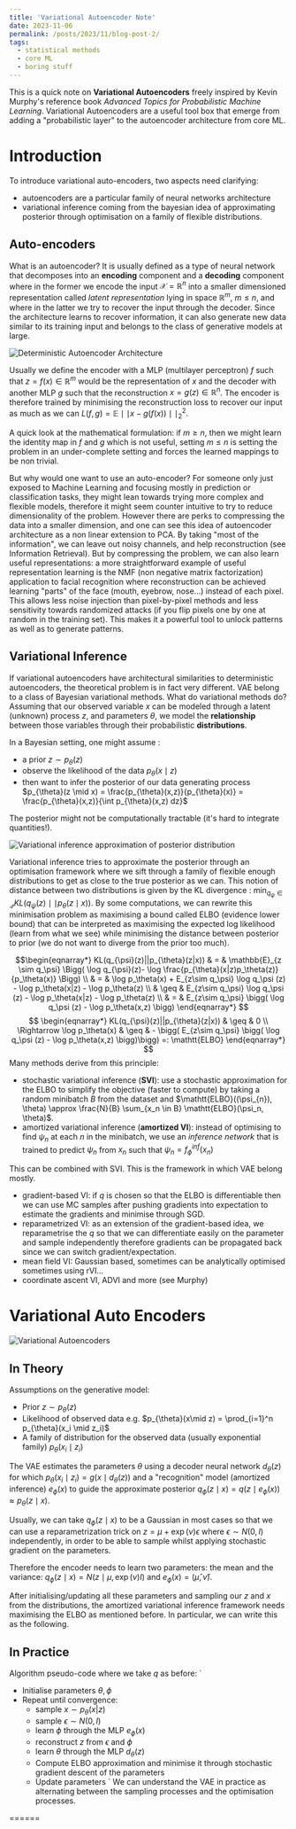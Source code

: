 ```yaml
---
title: 'Variational Autoencoder Note'
date: 2023-11-06
permalink: /posts/2023/11/blog-post-2/
tags:
  - statistical methods
  - core ML
  - boring stuff
---
```


This is a quick note on **Variational Autoencoders** freely inspired by Kevin Murphy's reference book *Advanced Topics for Probabilistic Machine Learning*. Variational Autoencoders are a useful tool box that emerge from adding a "probabilistic layer" to the autoencoder architecture from core ML. 

# Introduction

To introduce variational auto-encoders, two aspects need clarifying:
- autoencoders are a particular family of neural networks architecture 
- variational inference coming from the bayesian idea of approximating posterior through optimisation on a family of flexible distributions.

## Auto-encoders
What is an autoencoder? It is usually defined as a type of neural network that decomposes into an **encoding** component and a **decoding** component where in the former we encode the input $\mathcal{X}=\mathbb{R}^n$ into a smaller dimensioned representation called *latent representation* lying in space $\mathbb{R}^m, \ m\leq n$, and where in the latter we try to recover the input through the decoder. Since the architecture learns to recover information, it can also generate new data similar to its training input and belongs to the class of generative models at large. 

![Deterministic Autoencoder Architecture](/claire-stats.github.io/images/bp-autoencoder-deterministic.png)

Usually we define the encoder with a MLP (multilayer perceptron) $f$ such that $z = f(x) \in \mathbb{R}^m$ would be the representation of $x$ and the decoder with another MLP $g$ such that the reconstruction $x = g(z) \in \mathbb{R}^n$. The encoder is therefore trained by minimising the reconstruction loss to recover our input as much as we can $L(f,g)=\mathbb{E} \mid \mid x-g(f(x))\mid\mid_{2}^{2}$. 

A quick look at the mathematical formulation: if $m \geq n$, then we might learn the identity map in $f$ and $g$ which is not useful, setting $m \leq n$ is setting the problem in an under-complete setting and forces the learned mappings to be non trivial.

But why would one want to use an auto-encoder? For someone only just exposed to Machine Learning and focusing mostly in prediction or classification tasks, they might lean towards trying more complex and flexible models, therefore it might seem counter intuitive to try to reduce dimensionality of the problem. However there are perks to compressing the data into a smaller dimension, and one can see this idea of autoencoder architecture as a non linear extension to PCA. By taking "most of the information", we can leave out noisy channels, and help reconstruction (see Information Retrieval). But by compressing the problem, we can also learn useful representations: a more straightforward example of useful representation learning is the NMF (non negative matrix factorization) application to facial recognition where reconstruction can be achieved learning "parts" of the face (mouth, eyebrow, nose...) instead of each pixel. This allows less noise injection than pixel-by-pixel methods and less sensitivity towards randomized attacks (if you flip pixels one by one at random in the training set). This makes it a powerful tool to unlock patterns as well as to generate patterns. 

## Variational Inference

If variational autoencoders have architectural similarities to deterministic autoencoders, the theoretical problem is in fact very different. VAE belong to a class of Bayesian variational methods. What do variational methods do? 
Assuming that our observed variable $x$ can be modeled through a latent (unknown) process $z$, and parameters $\theta$, we model the **relationship** between those variables through their probabilistic **distributions**. 

In a Bayesian setting, one might assume :
- a prior $z \sim p_{\theta}(z)$
- observe the likelihood of the data $p_{\theta}(x\mid z)$ 
- then want to infer the posterior of our data generating process $p_{\theta}(z \mid x) = \frac{p_{\theta}(x,z)}{p_{\theta}(x)} = \frac{p_{\theta}(x,z)}{\int p_{\theta}(x,z) dz}$

The posterior might not be computationally tractable (it's hard to integrate quantities!).

![Variational inference approximation of posterior distribution](/claire-stats.github.io/images/bp-VI.png)

Variational inference  tries to approximate the posterior through an optimisation framework where we sift through a family of flexible enough distributions to get as close to the true posterior as we can. This notion of distance between two distributions is given by the KL divergence : $\min_{q_{\psi} \in \mathcal{Q}} KL(q_{\psi}(z) \mid\mid p_{\theta}(z\mid x))$. 
By some computations, we can rewrite this minimisation problem as maximising a bound called ELBO (evidence lower bound) that can be interpreted as maximising the expected log likelihood (learn from what we see) while minimising the distance between posterior to prior (we do not want to diverge from the prior too much).  

$$\begin{eqnarray*}
KL(q_{\psi}(z)||p_{\theta}(z|x)) & = & \mathbb{E}_{z \sim q_\psi} \Bigg( \log q_{\psi}(z)- \log \frac{p_{\theta}(x|z)p_\theta(z)}{p_\theta(x)} \Bigg) \\ 
& = & \log p_\theta(x) + E_{z\sim q_\psi} \log q_\psi (z) - \log p_\theta(x|z) - \log p_\theta(z) \\
& \geq &  E_{z\sim q_\psi} \log q_\psi (z) - \log p_\theta(x|z) - \log p_\theta(z)  \\
& = &  E_{z\sim q_\psi} \bigg( \log q_\psi (z) - \log p_\theta(x,z)  \bigg)
\end{eqnarray*}
$$
$$ \begin{eqnarray*}
KL(q_{\psi}(z)||p_{\theta}(z|x)) & \geq & 0 \\
\Rightarrow \log p_\theta(x) & \geq & - \bigg( E_{z\sim q_\psi} \bigg( \log q_\psi (z) - \log p_\theta(x,z) \bigg)\bigg) =: \mathtt{ELBO}
\end{eqnarray*}
$$ 
 Many methods derive from this principle:
 - stochastic variational inference (**SVI**): use a stochastic approximation for the ELBO to simplify the objective (faster to compute) by taking a random minibatch $B$ from the dataset and $\mathtt{ELBO}((\psi_{n}), \theta) \approx \frac{N}{B} \sum_{x_n \in B} \mathtt{ELBO}(\psi_n, \theta)$. 
 - amortized variational inference (**amortized VI**): instead of optimising to find $\psi_n$ at each $n$ in the minibatch, we use an *inference network* that is trained to predict $\psi_n$ from $x_n$ such that $\psi_{n} = f_{\phi}^{inf}(x_{n})$ 
 
 This can be combined with SVI. This is the framework in which VAE belong mostly.
 - gradient-based VI: if $q$ is chosen so that the ELBO is differentiable then we can use MC samples after pushing gradients into expectation to estimate the gradients and minimise through SGD.
 - reparametrized VI: as an extension of the gradient-based idea, we reparametrise the $q$ so that we can differentiate easily on the parameter and sample independently therefore gradients can be propagated back since we can switch gradient/expectation. 
 - mean field VI: Gaussian based, sometimes can be analytically optimised sometimes using rVI...
 - coordinate ascent VI, ADVI and more (see Murphy)
 
# Variational Auto Encoders

![Variational Autoencoders](/claire-stats.github.io/images/bp-VAE.png)

## In Theory

Assumptions on the generative model:
- Prior $z \sim p_{\theta}(z)$ 
- Likelihood of observed data e.g. $p_{\theta}(x\mid z) = \prod_{i=1}^n p_{\theta}(x_i \mid z_i)$ 
- A family of distribution for the observed data (usually exponential family) $p_{\theta}(x_i \mid z_i)$

The VAE estimates the parameters $\theta$ using a decoder neural network $d_{\theta}(z)$ for which $p_{\theta}(x_i \mid z_i) = g(x \mid d_{\theta}(z))$ and a "recognition" model (amortized inference) $e_{\phi}(x)$ to guide the approximate posterior $q_{\phi}(z\mid x) = q(z \mid e_{\phi}(x)) \approx p_{\theta}(z \mid x)$. 

Usually, we can take $q_{\phi}(z \mid x)$ to be a Gaussian in most cases so that we can use a reparametrization trick  on $z = \mu + \exp(\nu)\epsilon$ where $\epsilon \sim N(0,I)$ independently, in order to be able to sample whilst applying stochastic gradient on the parameters. 

Therefore the encoder needs to learn two parameters: the mean and the variance: $q_{\phi}(z \mid x)=N(z\mid \mu, \exp(\nu) I)$ and $e_{\phi}(x) = (\hat{\mu}, \hat{\nu})$. 

After initialising/updating all these parameters and sampling our $z$ and $x$ from the distributions, the amortized variational inference framework needs maximising the ELBO as mentioned before. In particular, we can write this as the following.



## In Practice

Algorithm pseudo-code where we take $q$ as before:
` 
- Initialise parameters $\theta, \phi$
- Repeat until convergence:
    - sample $x \sim p_{\theta}(x|z)$ 
    - sample $\epsilon \sim N(0,I)$ 
    - learn $\phi$ through the MLP $e_{\phi}(x)$
    - reconstruct $z$ from $\epsilon$ and $\phi$
    - learn $\theta$ through the MLP $d_{\theta}(z)$
    - Compute ELBO approximation and minimise it through stochastic gradient descent of the parameters
    - Update parameters 
`
We can understand the VAE in practice as alternating between the sampling processes and the optimisation processes. 

======
